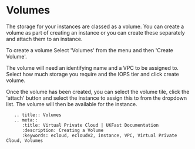 # Volumes

The storage for your instances are classed as a volume. You can create a volume as part of creating an instance or you can create these separately and attach them to an instance.

To create a volume Select 'Volumes' from the menu and then 'Create Volume'.

The volume will need an identifying name and a VPC to be assigned to. Select how much storage you require and the IOPS tier and click create volume.

Once the volume has been created, you can select the volume tile, click the 'attach' button and select the instance to assign this to from the dropdown list. The volume will then be available for the instance.

```eval_rst
   .. title:: Volumes
   .. meta::
      :title: Virtual Private Cloud | UKFast Documentation
      :description: Creating a Volume
      :keywords: ecloud, ecloudv2, instance, VPC, Virtual Private Cloud, Volumes
```
